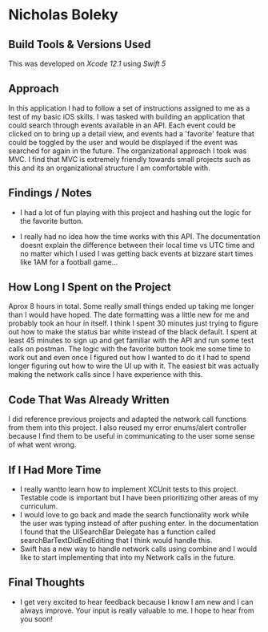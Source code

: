 # Nicholas Boleky


## Build Tools & Versions Used
This was developed on _Xcode 12.1_ using _Swift 5_


## Approach

In this application I had to follow a set of instructions assigned to me as a test of my basic iOS skills. I was tasked with building an application that could search through events available in an API. Each event could be clicked on to bring up a detail view, and events had a 'favorite' feature that could be toggled by the user and would be displayed if the event was searched for again in the future.
The organizational approach I took was MVC. I find that MVC is extremely friendly towards small projects such as this and its an organizational structure I am comfortable with. 


## Findings / Notes
* I had a lot of fun playing with this project and hashing out the logic for the favorite button.

* I really had no idea how the time works with this API. The documentation doesnt explain the difference between their local time vs UTC time and no matter which I used I was getting back events at bizzare start times like 1AM for a football game... 


## How Long I Spent on the Project
Aprox 8 hours in total. Some really small things ended up taking me longer than I would have hoped. The date formatting was a little new for me and probably took an hour in itself. I think I spent 30 minutes just trying to figure out how to make the status bar white instead of the black default. I spent at least 45 minutes to sign up and get familiar with the API and run some test calls on postman. The logic with the favorite button took me some time to work out and even once I figured out how I wanted to do it I had to spend longer figuring out how to wire the UI up with it. The easiest bit was actually making the network calls since I have experience with this. 

## Code That Was Already Written
I did reference previous projects and adapted the network call functions from them into this project. I also reused my error enums/alert controller because I find them to be useful in communicating to the user some sense of what went wrong. 

## If I Had More Time
* I really wantto learn how to implement XCUnit tests to this project. Testable code is important but I have been prioritizing other areas of my curriculum. 
* I would love to go back and made the search functionality work while the user was typing instead of after pushing enter. In the documentation I found that the UISearchBar Delegate has a function called  searchBarTextDidEndEditing that I think would handle this.
* Swift has a new way to handle network calls using combine and I would like to start implementing that into my Network calls in the future.

## Final Thoughts
* I get very excited to hear feedback because I know I am new and I can always improve. Your input is really valuable to me. I hope to hear from you soon!
